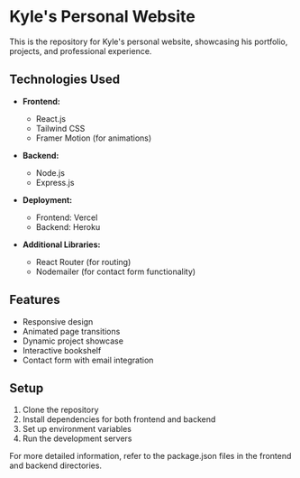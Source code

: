 # Kyle's Personal Website

This is the repository for Kyle's personal website, showcasing his portfolio, projects, and professional experience.

## Technologies Used

- **Frontend:**

  - React.js
  - Tailwind CSS
  - Framer Motion (for animations)

- **Backend:**

  - Node.js
  - Express.js
 
- **Deployment:**
  - Frontend: Vercel
  - Backend: Heroku

- **Additional Libraries:**
  - React Router (for routing)
  - Nodemailer (for contact form functionality)

## Features

- Responsive design
- Animated page transitions
- Dynamic project showcase
- Interactive bookshelf
- Contact form with email integration

## Setup

1. Clone the repository
2. Install dependencies for both frontend and backend
3. Set up environment variables
4. Run the development servers

For more detailed information, refer to the package.json files in the frontend and backend directories.